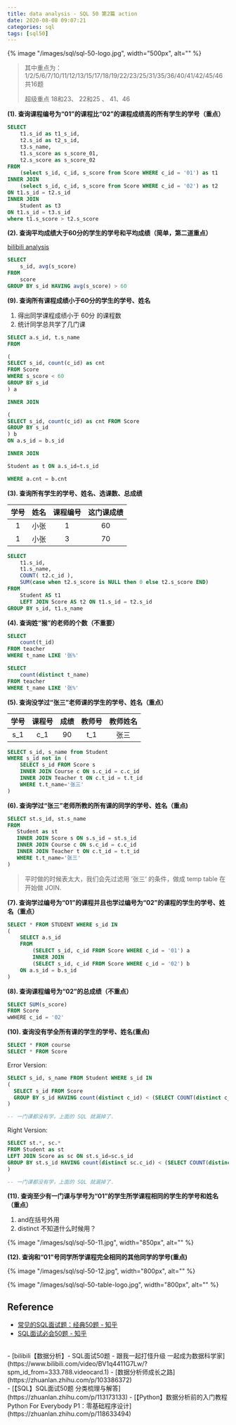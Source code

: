 ```yaml
---
title: data analysis - SQL 50 第2篇 action
date: 2020-08-08 09:07:21
categories: sql
tags: [sql50]
---
```


{% image "/images/sql/sql-50-logo.jpg", width="500px", alt="" %}

<!-- more -->

> 其中重点为：1/2/5/6/7/10/11/12/13/15/17/18/19/22/23/25/31/35/36/40/41/42/45/46 共16题
>
> 超级重点 18和23、 22和25 、 41、46

**(1). 查询课程编号为“01”的课程比“02”的课程成绩高的所有学生的学号（重点）**

```sql
SELECT
    t1.s_id as t1_s_id,
    t2.s_id as t2_s_id,
    t3.s_name,
    t1.s_score as s_score_01,
    t2.s_score as s_score_02
FROM
    (select s_id, c_id, s_score from Score WHERE c_id = '01') as t1
INNER JOIN
    (select s_id, c_id, s_score from Score WHERE c_id = '02') as t2
ON t1.s_id = t2.s_id
INNER JOIN
    Student as t3 
ON t1.s_id = t3.s_id
where t1.s_score > t2.s_score
```

**(2). 查询平均成绩大于60分的学生的学号和平均成绩（简单，第二道重点）**

[bilibili analysis](https://www.bilibili.com/video/BV1q4411G7Lw?p=5)

```sql
SELECT
    s_id, avg(s_score)
FROM
    score
GROUP BY s_id HAVING avg(s_score) > 60
```

**(9). 查询所有课程成绩小于60分的学生的学号、姓名**

1. 得出同学课程成绩小于 60分 的课程数
2. 统计同学总共学了几门课

```sql
SELECT a.s_id, t.s_name
FROM

(
SELECT s_id, count(c_id) as cnt
FROM Score
WHERE s_score < 60
GROUP BY s_id
) a

INNER JOIN

(
SELECT s_id, count(c_id) as cnt FROM Score
GROUP BY s_id
) b
ON a.s_id = b.s_id

INNER JOIN

Student as t ON a.s_id=t.s_id

WHERE a.cnt = b.cnt
```



**(3). 查询所有学生的学号、姓名、选课数、总成绩**

学号 | 姓名 | 课程编号 | 这门课成绩
:----:  | :----: | :----: | :----:
1 | 小张 | 1 | 60
1 | 小张 | 3 | 70

```sql
SELECT
	t1.s_id,
	t1.s_name,
	COUNT( t2.c_id ),
	SUM(case when t2.s_score is NULL then 0 else t2.s_score END) 
FROM
	Student AS t1
	LEFT JOIN Score AS t2 ON t1.s_id = t2.s_id
GROUP BY s_id, t1.s_name
```

**(4). 查询姓“猴”的老师的个数（不重要）**

```sql
SELECT
	count(t_id)
FROM teacher
WHERE t_name LIKE '张%'
```

```sql
SELECT
	count(distinct t_name)
FROM teacher
WHERE t_name LIKE '张%'
```

**(5). 查询没学过“张三”老师课的学生的学号、姓名（重点）**

学号 | 课程号 | 成绩 | 教师号 | 教师姓名
:----:  | :----: | :----: | :----: | :----:
s_1 | c_1 | 90 | t_1 | 张三

```sql
SELECT s_id, s_name from Student
WHERE s_id not in (
	SELECT s_id FROM Score s
	INNER JOIN Course c ON s.c_id = c.c_id
	INNER JOIN Teacher t ON c.t_id = t.t_id
	WHERE t.t_name='张三'
)
```

**(6). 查询学过“张三”老师所教的所有课的同学的学号、姓名（重点)**

```sql
SELECT st.s_id, st.s_name 
FROM 
   Student as st
   INNER JOIN Score s ON s.s_id = st.s_id
   INNER JOIN Course c ON s.c_id = c.c_id
   INNER JOIN Teacher t ON c.t_id = t.t_id
   WHERE t.t_name='张三'
)
```
> 平时做的时候表太大，我们会先过滤用 ’张三‘ 的条件，做成 temp table 在开始做 JOIN.

**(7). 查询学过编号为“01”的课程并且也学过编号为“02”的课程的学生的学号、姓名（重点）**

```sql
SELECT * FROM STUDENT WHERE s_id IN
(
    SELECT a.s_id 
    FROM
        (SELECT s_id, c_id FROM Score WHERE c_id = '01') a
        INNER JOIN
        (SELECT s_id, c_id FROM Score WHERE c_id = '02') b
    ON a.s_id = b.s_id
)
```

**(8). 查询课程编号为“02”的总成绩（不重点）**

```sql
SELECT SUM(s_score)
FROM Score
wWHERE c_id = '02'
```

**(10). 查询没有学全所有课的学生的学号、姓名(重点)**

```sql
SELECT * FROM course
SELECT * FROM Score
```

Error Version: 

```sql
SELECT s_id, s_name FROM Student WHERE s_id IN 
(
  SELECT s_id FROM Score
  GROUP BY s_id HAVING count(distinct c_id) < (SELECT COUNT(distinct c_id) FROM Course)
)

-- 一门课都没有学，上面的 SQL 就漏掉了.
```

Right Version:

```sql
SELECT st.*, sc.*
FROM Student as st
LEFT JOIN Score as sc ON st.s_id=sc.s_id
GROUP BY st.s_id HAVING count(distinct sc.c_id) < (SELECT COUNT(distinct c_id) FROM Course)
)

-- 一门课都没有学，上面的 SQL 就漏掉了.
```

**(11). 查询至少有一门课与学号为“01”的学生所学课程相同的学生的学号和姓名（重点）**

1. and在括号外用
2. distinct 不知道什么时候用？

{% image "/images/sql/sql-50-11.jpg", width="850px", alt="" %}

**(12). 查询和“01”号同学所学课程完全相同的其他同学的学号(重点)**

{% image "/images/sql/sql-50-12.jpg", width="800px", alt="" %}

{% image "/images/sql/sql-50-table-logo.jpg", width="800px", alt="" %}


## Reference

- [常见的SQL面试题：经典50题 - 知乎](https://zhuanlan.zhihu.com/p/38354000)
- [SQL面试必会50题 - 知乎](https://zhuanlan.zhihu.com/p/43289968)
<br>
- [bilibili【数据分析】- SQL面试50题 - 跟我一起打怪升级 一起成为数据科学家](https://www.bilibili.com/video/BV1q4411G7Lw/?spm_id_from=333.788.videocard.1)
- [数据分析师成长之路](https://zhuanlan.zhihu.com/p/103386372)
<br>
- [【SQL】SQL面试50题 分类梳理与解答](https://zhuanlan.zhihu.com/p/113173133)
- [【Python】数据分析前的入门教程 Python For Everybody P1：零基础程序设计](https://zhuanlan.zhihu.com/p/118633494)

